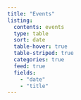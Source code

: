 ```yaml
---
title: "Events"
listing:
  contents: events
  type: table
  sort: date
  table-hover: true
  table-striped: true
  categories: true
  feed: true
  fields: 
    - "date"
    - "title"
---
```


